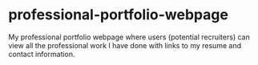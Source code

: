 # professional-portfolio-webpage
My professional portfolio webpage where users (potential recruiters) can view all the professional work I have done with links to my resume and contact information.
